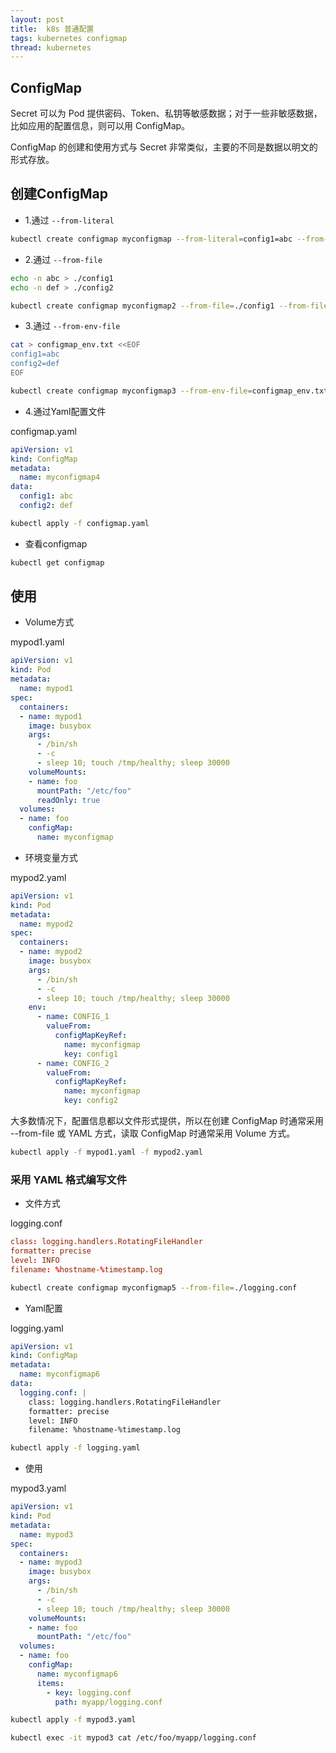 ```yaml
---
layout: post
title:  k8s 普通配置
tags: kubernetes configmap
thread: kubernetes
---
```


## ConfigMap

Secret 可以为 Pod 提供密码、Token、私钥等敏感数据；对于一些非敏感数据，比如应用的配置信息，则可以用 ConfigMap。

ConfigMap 的创建和使用方式与 Secret 非常类似，主要的不同是数据以明文的形式存放。

## 创建ConfigMap

* 1.通过 `--from-literal`

```bash
kubectl create configmap myconfigmap --from-literal=config1=abc --from-literal=config2=def
```

* 2.通过 `--from-file`

```bash
echo -n abc > ./config1
echo -n def > ./config2

kubectl create configmap myconfigmap2 --from-file=./config1 --from-file=./config2
```

* 3.通过 `--from-env-file`

```bash
cat > configmap_env.txt <<EOF
config1=abc
config2=def
EOF

kubectl create configmap myconfigmap3 --from-env-file=configmap_env.txt
```

* 4.通过Yaml配置文件

configmap.yaml

```yaml
apiVersion: v1
kind: ConfigMap
metadata:
  name: myconfigmap4
data:
  config1: abc
  config2: def

```

```bash
kubectl apply -f configmap.yaml
```

* 查看configmap

```bash
kubectl get configmap
```

## 使用

* Volume方式

mypod1.yaml

```yaml
apiVersion: v1
kind: Pod
metadata:
  name: mypod1
spec:
  containers:
  - name: mypod1
    image: busybox
    args:
      - /bin/sh
      - -c
      - sleep 10; touch /tmp/healthy; sleep 30000
    volumeMounts:
    - name: foo
      mountPath: "/etc/foo"
      readOnly: true
  volumes:
  - name: foo
    configMap:
      name: myconfigmap

```

* 环境变量方式

mypod2.yaml

```yaml
apiVersion: v1
kind: Pod
metadata:
  name: mypod2
spec:
  containers:
  - name: mypod2
    image: busybox
    args:
      - /bin/sh
      - -c
      - sleep 10; touch /tmp/healthy; sleep 30000
    env:
      - name: CONFIG_1
        valueFrom:
          configMapKeyRef:
            name: myconfigmap
            key: config1
      - name: CONFIG_2
        valueFrom:
          configMapKeyRef:
            name: myconfigmap
            key: config2
```

大多数情况下，配置信息都以文件形式提供，所以在创建 ConfigMap 时通常采用 --from-file 或 YAML 方式，读取 ConfigMap 时通常采用 Volume 方式。

```bash
kubectl apply -f mypod1.yaml -f mypod2.yaml
```

### 采用 YAML 格式编写文件

* 文件方式

logging.conf

```conf
class: logging.handlers.RotatingFileHandler
formatter: precise
level: INFO
filename: %hostname-%timestamp.log
```

```bash
kubectl create configmap myconfigmap5 --from-file=./logging.conf
```

* Yaml配置

logging.yaml

```yaml
apiVersion: v1
kind: ConfigMap
metadata:
  name: myconfigmap6
data:
  logging.conf: |
    class: logging.handlers.RotatingFileHandler
    formatter: precise
    level: INFO
    filename: %hostname-%timestamp.log

```

```bash
kubectl apply -f logging.yaml
```

* 使用

mypod3.yaml

```yaml
apiVersion: v1
kind: Pod
metadata:
  name: mypod3
spec:
  containers:
  - name: mypod3
    image: busybox
    args:
      - /bin/sh
      - -c
      - sleep 10; touch /tmp/healthy; sleep 30000
    volumeMounts:
    - name: foo
      mountPath: "/etc/foo"
  volumes:
  - name: foo
    configMap:
      name: myconfigmap6
      items:
        - key: logging.conf
          path: myapp/logging.conf
```

```bash
kubectl apply -f mypod3.yaml

kubectl exec -it mypod3 cat /etc/foo/myapp/logging.conf
```
